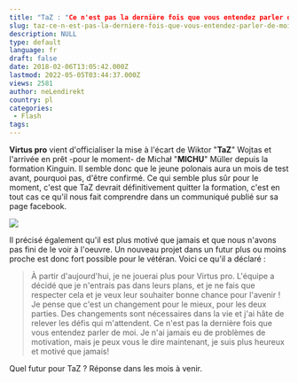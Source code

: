 ```yaml
---
title: "TaZ : "Ce n'est pas la dernière fois que vous entendez parler de moi""
slug: taz-ce-n-est-pas-la-derniere-fois-que-vous-entendez-parler-de-moi
description: NULL
type: default
language: fr
draft: false
date: 2018-02-06T13:05:42.000Z
lastmod: 2022-05-05T03:44:37.000Z
views: 2581
author: neLendirekt
country: pl
categories:
 - Flash
tags:
---
```

**[](Virtus.pro)Virtus pro** vient d'officialiser la mise à l'écart de Wiktor "**TaZ**" Wojtas et l'arrivée en prêt -pour le moment- de Michał "**MICHU**" Müller depuis la formation Kinguin. Il semble donc que le jeune polonais aura un mois de test avant, pourquoi pas, d'être confirmé. Ce qui semble plus sûr pour le moment, c'est que TaZ devrait définitivement quitter la formation, c'est en tout cas ce qu'il nous fait comprendre dans un communiqué publié sur sa page facebook.

![](https://flickshot-ue.s3.eu-west-2.amazonaws.com/flickshot/article/5a79a391864d1/images/IQYytYwoXwbDoafCWEjUdbczVyrVGC17prfaLTei.jpeg)

Il précisé également qu'il est plus motivé que jamais et que nous n'avons pas fini de le voir à l'oeuvre. Un nouveau projet dans un futur plus ou moins proche est donc fort possible pour le vétéran. Voici ce qu'il a déclaré :

> À partir d'aujourd'hui, je ne jouerai plus pour Virtus pro. L'équipe a décidé que je n'entrais pas dans leurs plans, et je ne fais que respecter cela et je veux leur souhaiter bonne chance pour l'avenir ! Je pense que c'est un changement pour le mieux, pour les deux parties. Des changements sont nécessaires dans la vie et j'ai hâte de relever les défis qui m'attendent. Ce n'est pas la dernière fois que vous entendez parler de moi. Je n'ai jamais eu de problèmes de motivation, mais je peux vous le dire maintenant, je suis plus heureux et motivé que jamais!

Quel futur pour TaZ ? Réponse dans les mois à venir.
